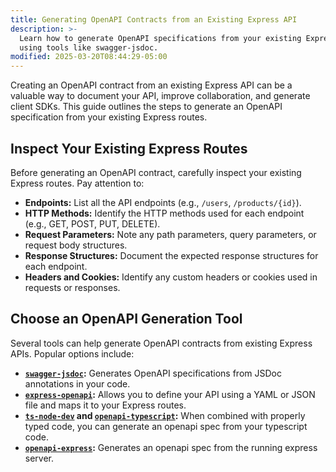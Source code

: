 ```yaml
---
title: Generating OpenAPI Contracts from an Existing Express API
description: >-
  Learn how to generate OpenAPI specifications from your existing Express API
  using tools like swagger-jsdoc.
modified: 2025-03-20T08:44:29-05:00
---
```


Creating an OpenAPI contract from an existing Express API can be a valuable way to document your API, improve collaboration, and generate client SDKs. This guide outlines the steps to generate an OpenAPI specification from your existing Express routes.

## Inspect Your Existing Express Routes

Before generating an OpenAPI contract, carefully inspect your existing Express routes. Pay attention to:

- **Endpoints:** List all the API endpoints (e.g., `/users`, `/products/{id}`).
- **HTTP Methods:** Identify the HTTP methods used for each endpoint (e.g., GET, POST, PUT, DELETE).
- **Request Parameters:** Note any path parameters, query parameters, or request body structures.
- **Response Structures:** Document the expected response structures for each endpoint.
- **Headers and Cookies:** Identify any custom headers or cookies used in requests or responses.

## Choose an OpenAPI Generation Tool

Several tools can help generate OpenAPI contracts from existing Express APIs. Popular options include:

- **[`swagger-jsdoc`](https://www.npmjs.com/package/swagger-jsdoc):** Generates OpenAPI specifications from JSDoc annotations in your code.
- **[`express-openapi`](https://www.npmjs.com/package/express-openapi):** Allows you to define your API using a YAML or JSON file and maps it to your Express routes.
- **[`ts-node-dev`](https://www.npmjs.com/package/ts-node-dev) and [`openapi-typescript`](https://www.npmjs.com/package/openapi-typescript):** When combined with properly typed code, you can generate an openapi spec from your typescript code.
- **[`openapi-express`](https://www.npmjs.com/package/openapi-express):** Generates an openapi spec from the running express server.
